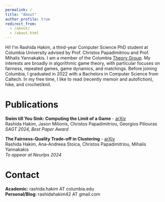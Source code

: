 ```yaml
---
permalink: /
title: "About"
author_profile: true
redirect_from: 
  - /about/
  - /about.html
---
```


Hi! I'm Rashida Hakim, a third-year Computer Science PhD student at Columbia University advised by Prof. Christos Papadimitriou and Prof. Mihalis Yannakakis. I am a member of the Columbia [Theory Group](https://theory.cs.columbia.edu/). My interests are broadly in algorithmic game theory, with particular focuses on fairness, repeated games, game dynamics, and matchings. Before joining Columbia, I graduated in 2022 with a Bachelors in Computer Science from Caltech. In my free time, I like to read (recently memoir and autofiction), hike, and crochet/knit. 

Publications
======
**Swim till You Sink: Computing the Limit of a Game** - [arXiv](https://arxiv.org/abs/2408.11146)  
Rashida Hakim, Jason Milionis, Christos Papadimitriou, Georgios Piliouras  
*SAGT 2024, Best Paper Award*

**The Fairness-Quality Trade-off in Clustering** - [arXiv](https://arxiv.org/abs/2408.10002)  
Rashida Hakim, Ana-Andreea Stoica, Christos Papadimitriou, Mihalis Yannakakis  
*To appear at NeurIps 2024*
 
Contact
======
**Academic:** rashida.hakim AT columbia.edu  
**Personal/Blog:** rashidahakim42 AT gmail.com

